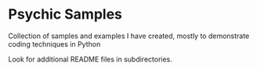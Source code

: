 # Psychic Samples

Collection of samples and examples I have created, mostly to demonstrate coding techniques in Python

Look for additional README files in subdirectories.
